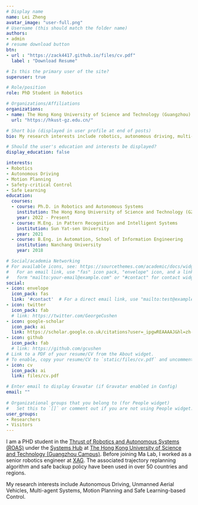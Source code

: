 ```yaml
---
# Display name
name: Lei Zheng
avatar_image: "user-full.png"
# Username (this should match the folder name)
authors:
- admin
# resume download button
btn:
- url : "https://zack4417.github.io/files/cv.pdf"
  label : "Download Resume"

# Is this the primary user of the site?
superuser: true

# Role/position
role: PhD Student in Robotics

# Organizations/Affiliations
organizations:
- name: The Hong Kong University of Science and Technology (Guangzhou)
  url: "https://hkust-gz.edu.cn/"

# Short bio (displayed in user profile at end of posts)
bio: My research interests include robotics, autonomous driving, multi-agent systems, motion planning and safe learning-based control.

# Should the user's education and interests be displayed?
display_education: false 

interests:
- Robotics
- Autonomous Driving
- Motion Planning
- Safety-critical Control
- Safe Learning
education:
  courses:
  - course: Ph.D. in Robotics and Autonomous Systems 
    institution: The Hong Kong University of Science and Technology (GZ Campus)
    year: 2022 - Present
  - course: M.Eng. in Pattern Recognition and Intelligent Systems
    institution: Sun Yat-sen University
    year: 2021
  - course: B.Eng. in Automation, School of Information Engineering
    institution: Nanchang University
    year: 2018

# Social/academia Networking
# For available icons, see: https://sourcethemes.com/academic/docs/widgets/#icons
#   For an email link, use "fas" icon pack, "envelope" icon, and a link in the
#   form "mailto:your-email@example.com" or "#contact" for contact widget.
social:
- icon: envelope
  icon_pack: fas
  link: '#contact'  # For a direct email link, use "mailto:test@example.org".
- icon: twitter
  icon_pack: fab
  # link: https://twitter.com/GeorgeCushen
- icon: google-scholar
  icon_pack: ai
  link: https://scholar.google.co.uk/citations?user=_ipgwREAAAAJ&hl=zh-TW&oi=sra
- icon: github
  icon_pack: fab
  # link: https://github.com/gcushen
# Link to a PDF of your resume/CV from the About widget.
# To enable, copy your resume/CV to `static/files/cv.pdf` and uncomment the lines below.  
- icon: cv
  icon_pack: ai
  link: files/cv.pdf

# Enter email to display Gravatar (if Gravatar enabled in Config)
email: ""
  
# Organizational groups that you belong to (for People widget)
#   Set this to `[]` or comment out if you are not using People widget.  
user_groups:
- Researchers
- Visitors
---
```


I am a PHD student in the [Thrust of Robotics and Autonomous Systems (ROAS)](https://hkust-gz.edu.cn/academics/four-hubs/systems-hub/robotics-and-autonomous-systems) under the [Systems Hub](https://hkust-gz.edu.cn/academics/four-hubs/systems-hub)
 at [The Hong Kong University of Science and Technology (Guangzhou Campus)](https://fytgs.hkust.edu.hk/). Before joining Ma Lab, I worked as a senior robotics engineer at [XAG](https://www.xa.com/en). The associated trajectory replanning algorithm and safe backup policy have been used in over 50 countries and regions.

My research interests include Autonomous Driving, Unmanned Aerial Vehicles, Multi-agent Systems, Motion Planning and Safe Learning-based Control.
 

 <!-- A summary of my research contributions to date can be found at here. I am a younger committee member of the Connected & Autonomous Vehicles (CAV) Impacts Committee and Artificial Intelligence Committee of ASCE Transportation & Development Institute (T&DI). I am also a committee member of the Subcommittee on Connected and Automated Traffic Flow (CAT-Flow), TRB Committee on Traffic Flow Theory and Characteristics (ACP50).. -->

<!-- ![reviews](../../img/certifacates.jpg) -->

<!-- It is a long established fact that a reader will be distracted by the readable content of a page when looking at its layout. The point of using Lorem Ipsum. The point of using Lorem Ipsum. distracted by the readable content of a page. -->
